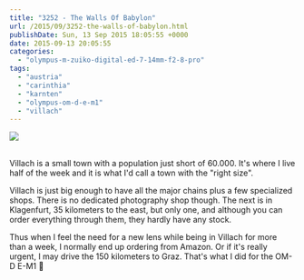 ```yaml
---
title: "3252 - The Walls Of Babylon"
url: /2015/09/3252-the-walls-of-babylon.html
publishDate: Sun, 13 Sep 2015 18:05:55 +0000
date: 2015-09-13 20:05:55
categories: 
  - "olympus-m-zuiko-digital-ed-7-14mm-f2-8-pro"
tags: 
  - "austria"
  - "carinthia"
  - "karnten"
  - "olympus-om-d-e-m1"
  - "villach"
---
```

<div class="container">
<div class="center"><a target="_blank" href="https://d25zfm9zpd7gm5.cloudfront.net/1200x1200/2015/20150726_161927_lr.jpg"><img class="webfeedsFeaturedVisual" src="https://d25zfm9zpd7gm5.cloudfront.net/0600x0600/2015/20150726_161927_lr.jpg" /></a></div>
</div>
<br />

Villach is a small town with a population just short of 60.000. It's where I live half of the week and it is what I'd call a town with the "right size".

<a target="_blank" href="https://d25zfm9zpd7gm5.cloudfront.net/1200x1200/2015/20150726_163401_lr.jpg"><img style="margin: 0pt 0px 0pt 10px; float: right;" src="https://d25zfm9zpd7gm5.cloudfront.net/0150x0150/2015/20150726_163401_lr.jpg" alt="" border="0" /></a> Villach is just big enough to have all the major chains plus a few specialized shops. There is no dedicated photography shop though. The next is in Klagenfurt, 35 kilometers to the east, but only one, and although you can order everything through them, they hardly have any stock.

<a target="_blank" href="https://d25zfm9zpd7gm5.cloudfront.net/1200x1200/2015/20150726_162432_lr.jpg "><img style="margin: 0pt 10px 0pt 0px; float: left;" src="https://d25zfm9zpd7gm5.cloudfront.net/0150x0150/2015/20150726_162432_lr.jpg" alt="" border="0" /></a> Thus when I feel the need for a new lens while being in Villach for more than a week, I normally end up ordering from Amazon. Or if it's really urgent, I may drive the 150 kilometers to Graz. That's what I did for the OM-D E-M1 🙂
